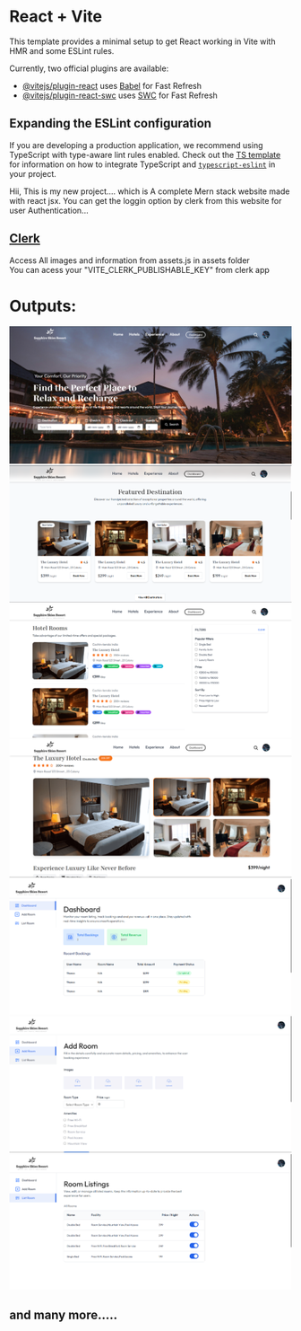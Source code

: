 # React + Vite

This template provides a minimal setup to get React working in Vite with HMR and some ESLint rules.

Currently, two official plugins are available:

- [@vitejs/plugin-react](https://github.com/vitejs/vite-plugin-react/blob/main/packages/plugin-react) uses [Babel](https://babeljs.io/) for Fast Refresh
- [@vitejs/plugin-react-swc](https://github.com/vitejs/vite-plugin-react/blob/main/packages/plugin-react-swc) uses [SWC](https://swc.rs/) for Fast Refresh

## Expanding the ESLint configuration

If you are developing a production application, we recommend using TypeScript with type-aware lint rules enabled. Check out the [TS template](https://github.com/vitejs/vite/tree/main/packages/create-vite/template-react-ts) for information on how to integrate TypeScript and [`typescript-eslint`](https://typescript-eslint.io) in your project.
<br/>
<p>Hii, This is my new project.... which is A complete Mern stack website made with react jsx. You can get the loggin option by clerk from this website for user Authentication... <h2><a style="text-decoration =none" href="https://clerk.com/">Clerk</a></h2></p>
<p>
  Access All images and information from assets.js in assets folder
  <br/>
  You can acess your "VITE_CLERK_PUBLISHABLE_KEY" from clerk app
</p>
<h1>Outputs: </h1>
<img src="src/assets/r1.png" alt='1'>
<img src="src/assets/r2.png" alt='2'>
<img src="src/assets/r3.png" alt='3'>
<img src="src/assets/r4.png" alt='4'>
<img src="src/assets/r5.png" alt='5'>
<img src="src/assets/r6.png" alt='6'>
<img src="src/assets/r7.png" alt='7'>
<h2>and many more.....</h2>
